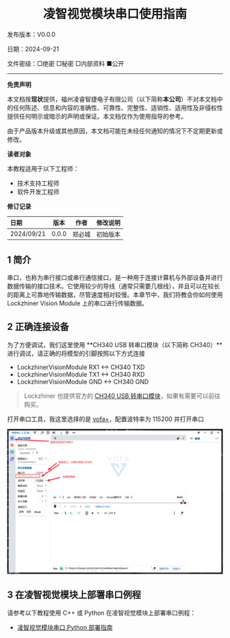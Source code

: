 <h1 align="center">凌智视觉模块串口使用指南</h1>

发布版本：V0.0.0

日期：2024-09-21

文件密级：□绝密 □秘密 □内部资料 ■公开  

---

**免责声明**  

本文档按**现状**提供，福州凌睿智捷电子有限公司（以下简称**本公司**）不对本文档中的任何陈述、信息和内容的准确性、可靠性、完整性、适销性、适用性及非侵权性提供任何明示或暗示的声明或保证。本文档仅作为使用指导的参考。  

由于产品版本升级或其他原因，本文档可能在未经任何通知的情况下不定期更新或修改。  

**读者对象**  

本教程适用于以下工程师：  

- 技术支持工程师  
- 软件开发工程师  

**修订记录**  

| **日期**   | **版本** | **作者** | **修改说明** |
| :--------- | -------- | -------- | ------------ |
| 2024/09/21 | 0.0.0    | 郑必城     | 初始版本     |


## 1 简介

串口，也称为串行接口或串行通信接口，是一种用于连接计算机与外部设备并进行数据传输的接口技术。它使用较少的导线（通常只需要几根线），并且可以在较长的距离上可靠地传输数据，尽管速度相对较慢。本章节中，我们将教会你如何使用 Lockzhiner Vision Module 上的串口进行传输数据。


## 2 正确连接设备

为了方便调试，我们这里使用 **CH340 USB 转串口模块（以下简称 CH340）**进行调试，请正确的将模型的引脚按照以下方式连接

* LockzhinerVisionModule RX1 <-> CH340 TXD
* LockzhinerVisionModule TX1 <-> CH340 RXD
* LockzhinerVisionModule GND <-> CH340 GND

> Lockzhiner 也提供官方的 [CH340 USB 转串口模块](http://e.tb.cn/h.gMbjEDBRiaOutkO?tk=kBlS35jFQOE)，如果有需要可以前往购买。

打开串口工具，我这里选择的是 [vofa+](https://www.vofa.plus/)，配置波特率为 115200 并打开串口

![](images/vofa.png)

## 3 在凌智视觉模块上部署串口例程

请参考以下教程使用 C++ 或 Python 在凌智视觉模块上部署串口例程：

<!-- - [凌智视觉模块串口 C++ 部署指南](./cpp/README.md) -->
- [凌智视觉模块串口 Python 部署指南](./python/README.md)